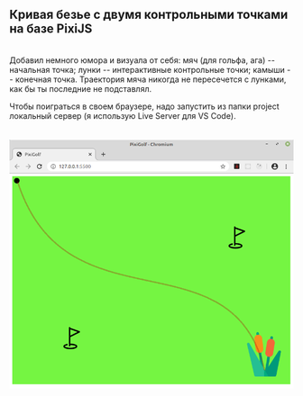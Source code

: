 ## Кривая безье с двумя контрольными точками на базе PixiJS
\
Добавил немного юмора и визуала от себя: мяч (для гольфа, ага) -- начальная точка; лунки -- интерактивные контрольные точки; камыши -- конечная точка. Траектория мяча никогда не пересечется с лунками, как бы ты последние не подставлял.

Чтобы поиграться в своем браузере, надо запустить из папки project локальный сервер (я использую Live Server для VS Code).
\
\
\
![pic](01.png)
